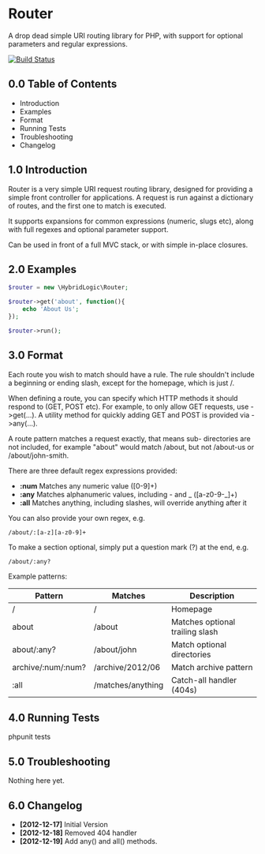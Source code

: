 Router
====================

A drop dead simple URI routing library for PHP, with
support for optional parameters and regular expressions.

[![Build Status](https://travis-ci.org/Dachande663/Router.png)](https://travis-ci.org/Dachande663/Router)


0.0 Table of Contents
---------------------

* Introduction
* Examples
* Format
* Running Tests
* Troubleshooting
* Changelog


1.0 Introduction
----------------

Router is a very simple URI request routing library,
designed for providing a simple front controller for
applications. A request is run against a dictionary of
routes, and the first one to match is executed.

It supports expansions for common expressions (numeric,
slugs etc), along with full regexes and optional parameter
support.

Can be used in front of a full MVC stack, or with simple
in-place closures.


2.0 Examples
------------

```php
$router = new \HybridLogic\Router;

$router->get('about', function(){
	echo 'About Us';
});

$router->run();
```


3.0 Format
----------

Each route you wish to match should have a rule. The rule
shouldn't include a beginning or ending slash, except for
the homepage, which is just /.

When defining a route, you can specify which HTTP methods
it should respond to (GET, POST etc). For example, to only
allow GET requests, use ->get(...). A utility method for
quickly adding GET and POST is provided via ->any(...).

A route pattern matches a request exactly, that means sub-
directories are not included, for example "about" would
match /about, but not /about-us or /about/john-smith.

There are three default regex expressions provided:

  * **:num** Matches any numeric value ([0-9]+)
  * **:any** Matches alphanumeric values, including - and _ ([a-z0-9-_]+)
  * **:all** Matches anything, including slashes, will override anything after it

You can also provide your own regex, e.g.

    /about/:[a-z][a-z0-9]+

To make a section optional, simply put a question mark (?)
at the end, e.g.

    /about/:any?


Example patterns:

Pattern            | Matches           | Description
-------------------|-------------------|--------------------------------
/                  | /                 | Homepage
about              | /about            | Matches optional trailing slash
about/:any?        | /about/john       | Match optional directories
archive/:num/:num? | /archive/2012/06  | Match archive pattern
:all               | /matches/anything | Catch-all handler (404s)


4.0 Running Tests
-----------------

phpunit tests


5.0 Troubleshooting
-------------------

Nothing here yet.


6.0 Changelog
-------------

* **[2012-12-17]** Initial Version
* **[2012-12-18]** Removed 404 handler
* **[2012-12-19]** Add any() and all() methods.
